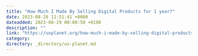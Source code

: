 ```yaml
---
title: "How Much I Made By Selling Digital Products for 1 year?"
date: 2023-08-28 11:51:41 +0000
dateadded: 2023-08-29 00:00:50 +0100
description: ""
link: "https://uxplanet.org/how-much-i-made-by-selling-digital-products-for-1-year-4429d9a2cce4?source=rss----819cc2aaeee0---4"
category:
directory: _directory/ux-planet.md
---
```

